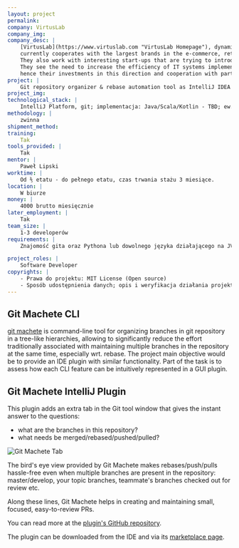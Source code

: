 ```yaml
---
layout: project
permalink: 
company: VirtusLab
company_img:
company_desc: |
    [VirtusLab](https://www.virtuslab.com "VirtusLab Homepage"), dynamically developing since 2010, 
    currently cooperates with the largest brands in the e-commerce, retail, finance and investment industries. 
    They also work with interesting start-ups that are trying to introduce a lot of new products and innovations to the market. 
    They see the need to increase the efficiency of IT systems implementation, 
    hence their investments in this direction and cooperation with partners such as Lightbend, JetBrains or Confluent.
project: |
    Git repository organizer & rebase automation tool as IntelliJ IDEA plugin
project_img:
technological_stack: |
    IntelliJ Platform, git; implementacja: Java/Scala/Kotlin - TBD; ew. IronPython (git-machete jest napisany w Pythonie)
methodology: |
    zwinna
shipment_method:
training:
    Tak
tools_provided: |
    Tak
mentor: |
    Paweł Lipski
worktime: |
    Od ⅗ etatu - do pełnego etatu, czas trwania stażu 3 miesiące.
location: |
    W biurze
money: |
    4000 brutto miesięcznie
later_employment: |
    Tak
team_size: |
    1-3 developerów
requirements: |
    Znajomość gita oraz Pythona lub dowolnego języka działającego na JVM będzie sporym atutem

project_roles: |
    Software Developer
copyrights: |
    - Prawa do projektu: MIT License (Open source)
    - Sposób udostępnienia danych; opis i weryfikacja działania projektu na potrzeby pracy licencjackiej: Dane są ogólnodostępne
---
```


## Git Machete CLI

[git machete](https://github.com/VirtusLab/git-machete#git-machete) 
is command-line tool for organizing branches in git repository in a tree-like hierarchies, 
allowing to significantly reduce the effort traditionally associated 
with maintaining multiple branches in the repository at the same time, especially wrt. rebase. 
The project main objective would be to provide an IDE plugin with similar functionality. 
Part of the task is to assess how each CLI feature can be intuitively represented in a GUI plugin.

## Git Machete IntelliJ Plugin

This plugin adds an extra tab in the Git tool window that gives the instant answer to the questions: 
- what are the branches in this repository? 
- what needs be merged/rebased/pushed/pulled?


![Git Machete Tab](https://raw.githubusercontent.com/VirtusLab/git-machete-intellij-plugin/master/docs/pz-ss.png)


The bird's eye view provided by Git Machete makes rebases/push/pulls hassle-free even when multiple branches 
are present in the repository: master/develop, your topic branches, teammate's branches checked out for review etc.

Along these lines, Git Machete helps in creating and maintaining small, focused, easy-to-review PRs.

You can read more at the [plugin's GitHub repository](https://github.com/VirtusLab/git-machete-intellij-plugin#git-machete-intellij-plugin).

The plugin can be downloaded from the IDE and via its [marketplace page](https://plugins.jetbrains.com/plugin/14221-git-machete).

